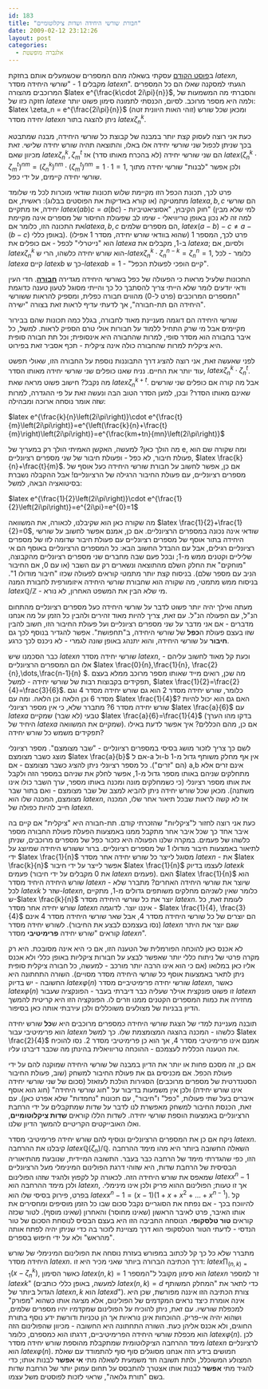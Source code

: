 ```yaml
---
id: 183
title: "חבורת שורשי היחידה ושדות ציקלוטומיים"
date: 2009-02-12 23:12:26
layout: post
categories: 
  - אלגברה מופשטת
---
```

ב<a href="http://www.gadial.net/?p=182">פוסט הקודם</a> עסקתי בשאלה מהם המספרים שכשמעלים אותם בחזקת $latex n$, מקבלים 1 - "שורשי היחידה מסדר $latex n$". הגעתי למסקנה שאלו הם כל המספרים המרוכבים מהצורה $latex e^{\frac{k\cdot 2i\pi}{n}}$, והסברתי מה המשמעות של חזקה כזו של $latex e$ ולמה היא מספר מרוכב. לסיום, הכנסתי לתמונה סימון פשוט יותר:  $latex \zeta_n = e^{\frac{2i\pi}{n}}$ (זוהי האות היוונית זטה) ומכאן שכל שורש יחידה מסדר $latex n$ ניתן להצגה בתור $latex \zeta_n^k$.

כעת אני רוצה לעסוק קצת יותר במבנה של קבוצת כל שורשי היחידה, מבנה שמתבטא בכך שניתן לכפול שני שורשי יחידה אלו באלו, והתוצאה תהיה שורש יחידה שלישי. זאת מכיוון שאם $latex \zeta_n^k,\zeta_m^t$ הם שני שורשי יחידה (לא בהכרח מאותו סדר) אז $latex (\zeta_n^k\cdot\zeta_m^t)^{nm}=(\zeta_n^k)^{nm}\cdot(\zeta_m^t)^{nm}=1\cdot 1=1$, ולכן אפשר "לבנות" שורשי יחידה מתוך שורשי יחידה קיימים, על ידי כפל.

פרט לכך, תכונת הכפל הזו מקיימת שלוש תכונות שודאי מוכרות לכל מי שלומד מתמטיקה (או קורא באדיקות את הפוסטים בבלוג): ראשית, אם $latex a,b,c$ הם שורשי יחידה, אז מתקיים $latex (ab)c=a(bc)$ - חוק הקיבוץ, "אסוציאטיביות" (למי שלא מבין למה זה לא נכון באופן טריוויאלי - שימו לב שפעולת החיסור של מספרים אינה מקיימת את התכונה הזו, כלומר אם$latex a,b,c$ הם מספרים שלמים, $latex (a-b)-c\ne a-(b-c)$ באופן כללי). פרט לכך, המספר 1 (שהוא בוודאי שורש יחידה, מסדר 1 אפילו) הוא "נייטרלי" לכפל - אם כופלים את $latex a$ ב-1, מקבלים את $latex a$; ולסיום, אם $latex \zeta_n^k$ הוא שורש יחידה כלשהו, הרי ש-$latex \zeta_n^k\cdot \zeta_n^{n-k}=\zeta_n^n=1$, כלומר - לכל $latex a$ קיים $latex b$ כך ש-$latex ab=1$ - "קיים הופכי לפעולת הכפל".

התכונות שלעיל מראות כי הפעולה של כפל בשורשי היחידה מגדירה <a href="http://he.wikipedia.org/wiki/%D7%97%D7%91%D7%95%D7%A8%D7%94_(%D7%9E%D7%91%D7%A0%D7%94_%D7%90%D7%9C%D7%92%D7%91%D7%A8%D7%99)"><strong>חבורה</strong></a>. חדי העין ודאי יודעים לומר שלא הייתי צריך להסתבך כל כך והייתי מסוגל לטעון טענה כדוגמת "המספרים המרוכבים (פרט ל-0) מהווים חבורה כפלית, ומספיק להראות ששורשי היחידה הם תת-חבורה", אך לדעתי עדיף לראות זאת בצורה "ישירה".

שורשי היחידה הם דוגמה מעניינת מאוד לחבורה, בגלל כמה תכונות שהם בבירור מקיימים אבל מי שרק התחיל ללמוד על חבורות אולי טרם הספיק לראות. למשל, כל איבר בחבורה הוא מסדר סופי, למרות שהחבורה היא אינסופית; וכל תת חבורה סופית היא ציקלית למרות שהחבורה כולה אינה ציקלית - תכף אסביר זאת בפירוט.

לפני שאעשה זאת, אני רוצה להציג דרך התבוננות נוספת על החבורה הזו, שאולי תפשט עוד יותר את החיים. נניח שאנו כופלים שני שורשי יחידה מאותו הסדר, $latex \zeta_n^k\cdot\zeta_n^t$. מה נקבל? חישוב פשוט מראה שאת $latex \zeta_n^{k+t}$. אבל מה קורה אם כופלים שני שורשים שאינם מאותו הסדר? ובכן, למען הסדר הטוב הבה ונעשה זאת על פי ההגדרה, למרות שזה אומר נוסחה ארוכה ומבהילה:

$latex e^{\frac{k}{n}\left(2i\pi\right)}\cdot e^{\frac{t}{m}\left(2i\pi\right)}=e^{\left(\frac{k}{n}+\frac{t}{m}\right)\left(2i\pi\right)}=e^{\frac{km+tn}{mn}\left(2i\pi\right)}$

מה הולך כאן? למעשה, האקשן האמיתי הולך רק במעריך של e, ומה שקורה שם הוא פעולת חיבור, לא כפל - ופעולת חיבור של שני מספרים רציונליים, $latex \frac{k}{n}+\frac{t}{m}$. אם כן, אפשר לחשוב על חבורת שורשי היחידה כעל אוסף של מספרים רציונליים, עם פעולת החיבור הרגילה של הרציונליים! אבל ההקבלה נשברת בסיטואציה הבאה, למשל:

$latex e^{\frac{1}{2}\left(2i\pi\right)}\cdot e^{\frac{1}{2}\left(2i\pi\right)}=e^{2i\pi}=e^{0}=1$

מה שקורה כאן הוא שקיבלנו, לכאורה, את המשוואה $latex \frac{1}{2}+\frac{1}{2}=0$, שודאי אינה נכונה במספרים הרציונליים. אם כן, אמנם אפשר לחשוב על שורשי היחידה בתור אוסף של מספרים רציונליים עם פעולת חיבור שדומה לזו של מספרים רציונליים רגילים, אבל עם ההבדל החשוב הבא: כל המספרים הרציונליים באוסף הם אי שליליים וקטנים ממש מ-1; ובכל פעם שבה מחברים שני מספרים רציונליים מהקבוצה, "מוחקים" את החלק השלם מהתוצאה ונשארים רק עם השבר (או עם 0, אם החיבור הניב עם מספר שלם). בניסוח קצת יותר מתמטי קוראים לפעולה שכזו "חיבור מודולו 1". בניסוח ממש מתמטי, מה שקורה הוא שחבורת שורשי היחידה איזומורפית לחבורת המנה $latex \mathbb{Q}/\mathbb{Z}$ - מי שלא הבין את המשפט האחרון, לא נורא.

מעתה ואילך יהיה יותר פשוט לדבר על שורשי היחידה כעל מספרים רציונליים מהתחום הנ"ל, עם הפעולה הנ"ל. עם זאת, צריך להיות מאוד זהירים ולהבין כל הזמן על מה אנחנו מדברים - אם אני מדבר על שני מספרים רציונליים ועל פעולת החיבור הזו, חשוב להבין שזו בעצם פעולת ה<strong>כפל</strong> של שורשי היחידה, ב"תחפושת". אפשר להגדיר בנוסף לכך גם <strong>חיבור</strong> על שורשי היחידה, והוא יתנהג באופן שונה לגמרי - לא ניכנס לכך כרגע.

כבר הסכמנו שיש $latex n$ שורשי יחידה מסדר $latex n$, וכעת קל מאוד לחשוב עליהם - אלו הם המספרים הרציונליים $latex \frac{0}{n},\frac{1}{n}, \frac{2}{n},\dots,\frac{n-1}{n} $. מה שכן, רואים מייד שאותו מספר מרוכב ממלא בעצם תפקידים בקבוצות רבות של שורשי יחידה - למשל, $latex \frac{1}{2}=\frac{2}{4}=\frac{3}{6}$. כלומר, שורש יחידה מסדר 2 הוא גם שורש יחידה מסדר 4 וגם מסדר 6 וכן הלאה וכן הלאה. ומה עם $latex \frac{1}{4}$? האם גם הוא יכול להיות שורש יחידה מסדר 6? מתברר שלא, כי אין מספר רציונלי $latex \frac{a}{6}$ עם $latex a$ טבעי (לא שבר) שמקיים $latex \frac{a}{6}=\frac{1}{4}$ (בדקו מהו הערך היחיד של $latex a$ שמקיים את המשוואה). אם כן, מהם הכללים? איך אפשר לדעת באילו תפקידים משמש כל שורש יחידה?

לשם כך צריך לזכור מושג בסיסי במספרים רציונליים - "שבר מצומצם". מספר רציונלי מוצג כשבר מצומצם $latex \frac{a}{b}$ אם ל-a ול-b אין אף מחלק משותף גדול מ-1 (הם "זרים"). כל מספר רציונלי ניתן להציג כשבר מצומצם - אם a,b אינם זרים אלא מתחלקים שניהם באותו מספר גדול מ-1, אפשר לחלק את שניהם במספר הזה ולקבל את אותו מספר רציונלי (כי כשמחלקים מונה ומכנה באותו מספר, ערך השבר כולו אינו משתנה). מכאן שכל שורש יחידה ניתן להביא למצב של שבר מצומצם - ואם בתור שבר מצומצם, המכנה שלו הוא $latex n$, אז לא קשה לראות שבכל תיאור אחר שלו, המכנה חייב להיות כפולה של $latex n$.

כעת אני רוצה לחזור ל"ציקליות" שהזכרתי קודם. תת-חבורה היא "ציקלית" אם קיים בה איבר אחד כך שכל איבר אחר מתקבל ממנו באמצעות הפעלת פעולת החבורה מספר כלשהו של פעמים. במקרה שלנו הפעולה היא כזכור כפל של מספרים מרוכבים, שניתן לתיאור באמצעות חיבור מודולו 1 של מספרים רציונליים. ברור ששורש היחידה שמיוצג על ידי $latex \frac{1}{n}$ מסוגל לייצר כל שורש יחידה אחר מסדר $latex n$ - את $latex \frac{k}{n}$ אפשר לייצר על ידי חיבור $latex \frac{1}{n}$ לעצמו בדיוק $latex k$ פעמים (את 0 מקבלים על ידי חיבור $latex n$ פעמים). האם $latex \frac{1}{n}$ הוא שורש היחידה היחיד מסדר $latex n$ שיוצר את שורשי היחידה האחרים? מתברר שלא - לכל $latex k$ שזר ל-$latex n$, כלומר שאין לשניהם מחלקים משותפים גדולים מ-1, מתקיים ש-$latex \frac{k}{n}$ יוצר את כל שורשי היחידה מסדר $latex n$. לעומת זאת, כל שורש יחידה אחר מסדר $latex n$ איננו יוצר. לדוגמה - $latex \frac{1}{4}, \frac{3}{4}$ הם יוצרים של כל שורשי היחידה מסדר 4, אבל שאר שורשי היחידה מסדר 4 אינם (נסו בעצמכם לבצע את החיבור). לשורש יחידה מסדר $latex n$ שגם יוצר את היתר קוראים "שורש יחידה <strong>פרימיטיבי</strong> מסדר $latex n$".

לא אכנס כאן להוכחה הפורמלית של הטענה הזו, אם כי היא אינה מסובכת. היא רק מקרה פרטי של ניתוח כללי יותר שאפשר לבצע על חבורות ציקליות באופן כללי ולא אכנס אליו כאן במלואו (אם כי הוא אינו הרבה יותר מורכב - למעשה, כל חבורה ציקלית סופית ניתן לתאר באמצעות אוסף כל שורשי היחידה מסדר מסויים). השורה התחתונה היא החשובה - יש בדיוק $latex \varphi(n)$ שורשי יחידה פרימיטיביים מסדר $latex n$, כאשר $latex \varphi(n)$ זו פשוט פונקצית אוילר שעליה כבר דיברתי בעבר - הפונקציה שעבור $latex n$ מחזירה את כמות המספרים הקטנים ממנו וזרים לו. הפונקציה הזו היא קריטית להמשך הדיון בבניות של מצולעים משוכללים ולכן עירבתי אותה כאן בסיפור.

תובנה מעניינת למדי של הצגת שורשי היחידה כמספרים מרוכבים היא ש<strong>כל</strong> שורש יחידה הוא פרימיטיבי עבור $latex n$ כלשהו - המכנה בהצגה המצומצמת שלו. כך למשל $latex \frac{2}{4}$ אמנם אינו פרימיטיבי מסדר 4, אך הוא כן פרימיטיבי מסדר 2. נסו להוכיח את הטענה הכללית לעצמכם - ההוכחה טריוויאלית בהינתן מה שכבר דיברנו עליו.

אם כן, זה מסכם פחות או יותר את הדיון במבנה של שורשי היחידה שמוקנה להם על ידי פעולת הכפל. אם מכניסים גם את פעולת החיבור למשחק (שוב, פעולת החיבור הסטנדרטית של מספרים מרוכבים) הסגירות הולכת לעזאזל (סכום של שני שורשי יחידה אינו שורש יחידה) ולכן אין משמעות בדיבור על "חוג שורשי היחידה" (חוג הוא אוסף איברים בעל שתי פעולות, "כפל" ו"חיבור", עם תכונות "נחמדות" שלא אפרט כאן). עם זאת, הכנסת החיבור למשחק מאפשרת לנו לדבר על שדות שמתקבלים על ידי הרחבת הרציונליים באמצעות הוספת שורשי יחידה. לשדות הללו קוראים <strong>שדות ציקלוטומיים</strong>, ואלו האובייקטים הקריטיים להמשך הדיון שלנו.

ניקח אם כן את המספרים הרציונליים ונוסיף להם שורש יחידה פרימיטיבי מסדר $latex n$. קיבלנו את ההרחבה $latex \mathbb{Q}(\zeta_n)/\mathbb{Q}$. השאלה החשובה ביותר היא מהו מימד ההרחבה הזו, כפי שהגדרתי מימד של הרחבה כבר בעבר. התשובה המיידית, שנובעת מהתיאוריה הבסיסית של הרחבת שדות, היא שזוהי דרגת הפולינום המינימלי מעל הרציונליים שמאפס את שורש היחידה הזה. לכאורה קל לקפוץ ולהגיד שזהו הפולינום $latex x^n-1$ ולכן מימד ההרחבה הוא $latex n$, אך זו טעות; הפולינום ההוא פריק ולכן אינו מינימלי. בפרט, פירוק בסיסי שלו הוא $latex x^n-1=(x-1)(1+x+x^2+\dots+x^{n-1})$. קל להיווכח בכך - אם נפתח את הסוגריים נקבל סכום שבו כל הזמן מוסיפים ומחסירים את אותו האיבר, פרט לאיבר הראשון (שאינו מחוסר) והאחרון (שאינו מוסף). לטור שכזה קוראים <strong>טור טלסקופי</strong>. הנוסחה החביבה הזו היא בעצם הבסיס לנוסחת הסכום של טור הנדסי - לדעתי הטור הטלסקופי הוא דרך מצויינת לזכור בה כדי שניתן יהיה לפתח אותה "מהראש" ולא על ידי חיפוש בספרים.

מתברר שלא כל כך קל לכתוב במפורש בעזרת נוסחה את הפולינום המינימלי של שורש היחידה מסדר $latex n$. דרך הכתיבה הברורה ביותר שאני מכיר היא זו: $latex \prod_{(n,k)=1}(x-\zeta_n^k)$, כאשר הסימון $latex (n,k)=1$ הוא סימון מקובל ל"המספר $latex n$ זר למספר $latex k$" (למעשה, באופן כללי כותבים $latex (n,k)=d$ כדי לתאר את "המחלק המשותף הגדול ביותר של $latex n,k$ הוא $latex d$"). צורת הכתיבה הזו איננה מפורשת, שכן היא אינה אומרת כיצד נראים המקדמים של הפולינום, אלא מציגה אותו כשהוא "מפורק" למכפלת שורשיו. עם זאת, ניתן להוכיח על הפולינום שמקדמיו יהיו מספרים שלמים, ושהוא יהיה אי-פריק. ההוכחות אינן נוראיות אך הן טכניות ודורשת ידע נוסף בתורת החוגים, ולא אכנס אליהן כעת. השורה התחתונה היא החשובה - מכיוון שהפולינום הזה הוא מכפלת שורשי היחידה הפרימיטיביים, דרגתו הוא כמספרם, כלומר $latex \varphi(n)$. לכן מימד ההרחבה הציקלוטומית שמתקבלת מהוספת שורש יחידה מסדר $latex n$ לרציונליים הוא $latex \varphi(n)$. חמושים בידע הזה אנחנו מסוגלים סוף סוף להתמודד עם שאלת המצולע המשוכלל, ולתת תשובה חד משמעית לשאלה מתי <strong>אי אפשר</strong> לבנות אותו; כדי להגיד מתי <strong>אפשר</strong> לבנות אותו אצטרך להתבסס על תחום עמוק יותר של הרחבת שדות בשם "תורת גלואה", שראוי לזכות לפוסטים משל עצמו.
